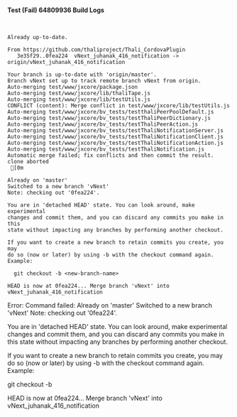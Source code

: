 #### Test (Fail) 64809936 Build Logs


```


```

```
Already up-to-date.

From https://github.com/thaliproject/Thali_CordovaPlugin
   3e35f29..0fea224  vNext_juhanak_416_notification -> origin/vNext_juhanak_416_notification

```

```
Your branch is up-to-date with 'origin/master'.
Branch vNext set up to track remote branch vNext from origin.
Auto-merging test/www/jxcore/package.json
Auto-merging test/www/jxcore/lib/thaliTape.js
Auto-merging test/www/jxcore/lib/testUtils.js
CONFLICT (content): Merge conflict in test/www/jxcore/lib/testUtils.js
Auto-merging test/www/jxcore/bv_tests/testthaliPeerPoolDefault.js
Auto-merging test/www/jxcore/bv_tests/testThaliPeerDictionary.js
Auto-merging test/www/jxcore/bv_tests/testThaliPeerAction.js
Auto-merging test/www/jxcore/bv_tests/testThaliNotificationServer.js
Auto-merging test/www/jxcore/bv_tests/testThaliNotificationClient.js
Auto-merging test/www/jxcore/bv_tests/testThaliNotificationAction.js
Auto-merging test/www/jxcore/bv_tests/testThaliNotification.js
Automatic merge failed; fix conflicts and then commit the result.
clone aborted
 [0m

Already on 'master'
Switched to a new branch 'vNext'
Note: checking out '0fea224'.

You are in 'detached HEAD' state. You can look around, make experimental
changes and commit them, and you can discard any commits you make in this
state without impacting any branches by performing another checkout.

If you want to create a new branch to retain commits you create, you may
do so (now or later) by using -b with the checkout command again. Example:

  git checkout -b <new-branch-name>

HEAD is now at 0fea224... Merge branch 'vNext' into vNext_juhanak_416_notification

```

Error: Command failed: Already on 'master'
Switched to a new branch 'vNext'
Note: checking out '0fea224'.

You are in 'detached HEAD' state. You can look around, make experimental
changes and commit them, and you can discard any commits you make in this
state without impacting any branches by performing another checkout.

If you want to create a new branch to retain commits you create, you may
do so (now or later) by using -b with the checkout command again. Example:

  git checkout -b <new-branch-name>

HEAD is now at 0fea224... Merge branch 'vNext' into vNext_juhanak_416_notification
